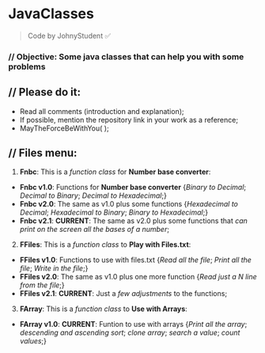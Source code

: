 # JavaClasses
> Code by JohnyStudent :white_check_mark:
### // Objective: Some java classes that can help you with some problems
## // Please do it:
  - Read all comments (introduction and explanation);
  - If possible, mention the repository link in your work as a reference;
  - MayTheForceBeWithYou( );

## // Files menu:
1. **Fnbc**: This is a *function class* for **Number base converter**:
  - **Fnbc v1.0**: Functions for **Number base converter** {*Binary to Decimal*; *Decimal to Binary*; *Decimal to Hexadecimal*;}
  - **Fnbc v2.0**: The same as v1.0 plus some functions {*Hexadecimal to Decimal*; *Hexadecimal to Binary*; *Binary to Hexadecimal*;}
  - **Fnbc v2.1**: **CURRENT**: The same as v2.0 plus some functions that *can print on the screen all the bases of a number*;
2. **FFiles**: This is a *function class* to **Play with Files.txt**:
  - **FFiles v1.0**: Functions to use with files.txt {*Read all the file*; *Print all the file*; *Write in the file*;}
  - **FFiles v2.0**: The same as v1.0 plus one more function {*Read just a N line from the file*;}
  - **FFiles v2.1**: **CURRENT**: Just a *few adjustments* to the functions;
3. **FArray**: This is a *function class* to **Use with Arrays**:
  - **FArray v1.0**: **CURRENT**: Funtion to use with arrays {*Print all the array*; *descending and ascending sort*; *clone array*; *search a value*; *count values*;}
